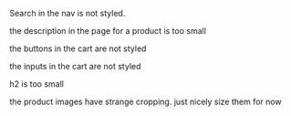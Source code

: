 Search in the nav is not styled.

the description in the page for a product is too small

the buttons in the cart are not styled

the inputs in the cart are not styled

h2 is too small

the product images have strange cropping. just nicely size them for now